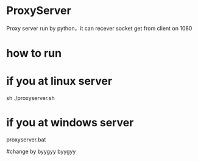 # ProxyServer
Proxy server run by python，it can recever socket get from client on 1080

# how to run
# if you at linux server
sh ./proxyserver.sh
# if you at windows server
proxyserver.bat

#change by byygyy 
byygyy
